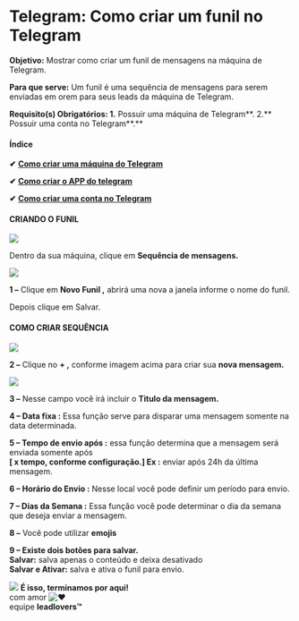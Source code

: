 # Telegram: Como criar um funil no Telegram

**Objetivo:** Mostrar como criar um funil de mensagens na máquina de Telegram.

**Para que serve:** Um funil é uma sequência de mensagens para serem enviadas em orem para seus leads da máquina de Telegram.

**Requisito(s) Obrigatórios: 1.** Possuir uma máquina de Telegram**. 2.** Possuir uma conta no Telegram**.**

#### **Índice**

**✔** [**Como criar uma máquina do Telegram**](https://suporte.love/criando-uma-maquina-de-telegram/)

**✔** [**Como criar o APP do telegram**](https://suporte.love/criando-o-app-para-o-telegram/)

**✔** [**Como criar uma conta no Telegram**](https://suporte.love/criando-sua-conta-de-automacao-de-telegram/)

#### **CRIANDO O FUNIL**

[![](https://legado.leadlovers.site/wp-content/uploads/2020/09/t1-18-1.png)](https://legado.leadlovers.site/wp-content/uploads/2020/09/t1-18-1.png)

Dentro da sua máquina, clique em **Sequência de mensagens.**

[![](https://legado.leadlovers.site/wp-content/uploads/2020/09/t1-19-1.png)](https://legado.leadlovers.site/wp-content/uploads/2020/09/t1-19-1.png)

**1 –** Clique em **Novo Funil ,** abrirá uma nova a janela informe o nome do funil.

Depois clique em Salvar.

#### **COMO CRIAR SEQUÊNCIA**

[![](https://legado.leadlovers.site/wp-content/uploads/2020/09/t1-20-1.png)](https://legado.leadlovers.site/wp-content/uploads/2020/09/t1-20-1.png)

**2 –** Clique no **+ ,** conforme imagem acima para criar sua **nova mensagem.**

[![](https://legado.leadlovers.site/wp-content/uploads/2020/09/t1-21-1.png)](https://legado.leadlovers.site/wp-content/uploads/2020/09/t1-21-1.png)

**3 –** Nesse campo você irá incluir o **Titulo da mensagem.**

**4 – Data fixa :** Essa função serve para disparar uma mensagem somente na data determinada.

**5 – Tempo de envio após :** essa função determina que a mensagem será enviada somente após\
**\[ x tempo, conforme configuração.] Ex :** enviar após 24h da última mensagem.

**6 – Horário do Envio :** Nesse local você pode definir um período para envio.

**7 – Dias da Semana :** Essa função você pode determinar o dia da semana que deseja enviar a mensagem.

**8 –** Você pode utilizar **emojis**

**9 – Existe dois botões para salvar.**\
**Salvar:** salva apenas o conteúdo e deixa desativado\
**Salvar e Ativar:** salva e ativa o funil para envio.

![](https://legado.leadlovers.site/wp-content/uploads/2020/09/1f3c1.svg) **É isso, terminamos por aqui!**\
com amor ![❤](https://legado.leadlovers.site/wp-content/uploads/2020/09/2764.svg)\
equipe **leadlovers™**
